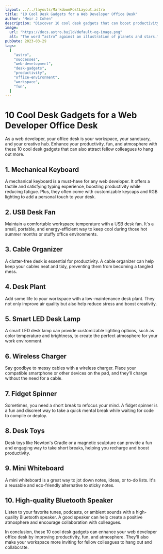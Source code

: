 ```yaml
---
layout: ../../layouts/MarkdownPostLayout.astro
title: "10 Cool Desk Gadgets for a Web Developer Office Desk"
author: "Meir J Cohen"
description: "Discover 10 cool desk gadgets that can boost productivity, fun, and atmosphere for web developers!"
image:
  url: "https://docs.astro.build/default-og-image.png"
  alt: "The word “astro” against an illustration of planets and stars."
pubDate: 2023-03-29
tags:
  [
    "astro",
    "successes",
    "web-development",
    "desk-gadgets",
    "productivity",
    "office-environment",
    "workspace",
    "fun",
  ]
---
```


# 10 Cool Desk Gadgets for a Web Developer Office Desk

As a web developer, your office desk is your workspace, your sanctuary, and your creative hub. Enhance your productivity, fun, and atmosphere with these 10 cool desk gadgets that can also attract fellow colleagues to hang out more.

## 1. Mechanical Keyboard

A mechanical keyboard is a must-have for any web developer. It offers a tactile and satisfying typing experience, boosting productivity while reducing fatigue. Plus, they often come with customizable keycaps and RGB lighting to add a personal touch to your desk.

## 2. USB Desk Fan

Maintain a comfortable workspace temperature with a USB desk fan. It's a small, portable, and energy-efficient way to keep cool during those hot summer months or stuffy office environments.

## 3. Cable Organizer

A clutter-free desk is essential for productivity. A cable organizer can help keep your cables neat and tidy, preventing them from becoming a tangled mess.

## 4. Desk Plant

Add some life to your workspace with a low-maintenance desk plant. They not only improve air quality but also help reduce stress and boost creativity.

## 5. Smart LED Desk Lamp

A smart LED desk lamp can provide customizable lighting options, such as color temperature and brightness, to create the perfect atmosphere for your work environment.

## 6. Wireless Charger

Say goodbye to messy cables with a wireless charger. Place your compatible smartphone or other devices on the pad, and they'll charge without the need for a cable.

## 7. Fidget Spinner

Sometimes, you need a short break to refocus your mind. A fidget spinner is a fun and discreet way to take a quick mental break while waiting for code to compile or deploy.

## 8. Desk Toys

Desk toys like Newton's Cradle or a magnetic sculpture can provide a fun and engaging way to take short breaks, helping you recharge and boost productivity.

## 9. Mini Whiteboard

A mini whiteboard is a great way to jot down notes, ideas, or to-do lists. It's a reusable and eco-friendly alternative to sticky notes.

## 10. High-quality Bluetooth Speaker

Listen to your favorite tunes, podcasts, or ambient sounds with a high-quality Bluetooth speaker. A good speaker can help create a positive atmosphere and encourage collaboration with colleagues.

In conclusion, these 10 cool desk gadgets can enhance your web developer office desk by improving productivity, fun, and atmosphere. They'll also make your workspace more inviting for fellow colleagues to hang out and collaborate.

